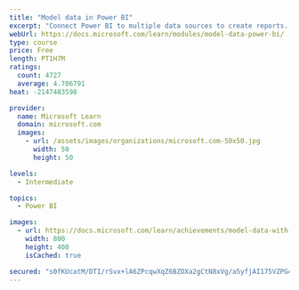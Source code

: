 ```yaml
---
title: "Model data in Power BI"
excerpt: "Connect Power BI to multiple data sources to create reports. Define the relationship between your data sources."
webUrl: https://docs.microsoft.com/learn/modules/model-data-power-bi/
type: course
price: Free
length: PT1H7M
ratings:
  count: 4727
  average: 4.706791
heat: -2147483598

provider:
  name: Microsoft Learn
  domain: microsoft.com
  images:
    - url: /assets/images/organizations/microsoft.com-50x50.jpg
      width: 50
      height: 50

levels:
  - Intermediate

topics:
  - Power BI

images:
  - url: https://docs.microsoft.com/learn/achievements/model-data-with-power-bi-desktop-social.png
    width: 800
    height: 400
    isCached: true

secured: "s0fKUcatM/DTI/rSvx+lA6ZPcqwXqZ6BZOXa2gCtN8xVg/a5yfjAI175VZPG4f1JeC+MQzBWTzDYY+XpYzNNz8E7EogGcpHdJC5BWhZ5PYkwvixMpRlpFLyY1vTPEFDWlHoj7Z1yEeAXgaSfq2RyqfWldbxPQLMCcsSgNL6nckq14l4878UjhmzgvxjMFT6F+r4n3H50AO6pmX0nEgg0HmFyPh7ijnx3wUYx6B0NfHYBZGpM7lxdtIiFjYaUthPgAfaP/hjMYb4lX4pwoelNWijL9yeBo1APrQ3bJ5aMegxwX6Ovb+rvqpVnmK5icrE9Imlbrf+AS+1P3Q2n/Pv2R2BBzIoVlIpgI/xrlcDLoXMCV+LCCPkJdOHW0GrTNFbIlZp+eSD4nZsjCbK5KFHnD9+ZLJQMd2bpgfC9SK3t078=;qmxPm9sI6W2lSPYoE2Ro2A=="
---
```


